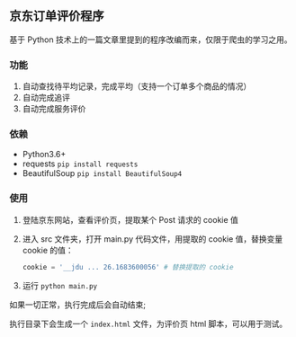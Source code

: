 ## 京东订单评价程序

基于 Python 技术上的一篇文章里提到的程序改编而来，仅限于爬虫的学习之用。

### 功能

1. 自动查找待平均记录，完成平均（支持一个订单多个商品的情况）
2. 自动完成追评
3. 自动完成服务评价

### 依赖

- Python3.6+
- requests
  `pip install requests`
- BeautifulSoup
  `pip install BeautifulSoup4`

### 使用

1. 登陆京东网站，查看评价页，提取某个 Post 请求的 cookie 值
2. 进入 src 文件夹，打开 main.py 代码文件，用提取的 cookie 值，替换变量 cookie 的值：

   ```python
   cookie = '__jdu ... 26.1683600056' # 替换提取的 cookie
   ```

3. 运行 `python main.py`

如果一切正常，执行完成后会自动结束;

执行目录下会生成一个 `index.html` 文件，为评价页 html 脚本，可以用于测试。
